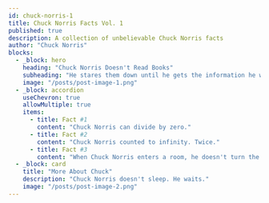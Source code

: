 ```yaml
---
id: chuck-norris-1
title: Chuck Norris Facts Vol. 1
published: true
description: A collection of unbelievable Chuck Norris facts
author: "Chuck Norris"
blocks:
  - _block: hero
    heading: "Chuck Norris Doesn't Read Books"
    subheading: "He stares them down until he gets the information he wants"
    image: "/posts/post-image-1.png"
  - _block: accordion
    useChevron: true
    allowMultiple: true
    items:
      - title: Fact #1
        content: "Chuck Norris can divide by zero."
      - title: Fact #2
        content: "Chuck Norris counted to infinity. Twice."
      - title: Fact #3
        content: "When Chuck Norris enters a room, he doesn't turn the lights on, he turns the dark off."
  - _block: card
    title: "More About Chuck"
    description: "Chuck Norris doesn't sleep. He waits."
    image: "/posts/post-image-2.png"
---
```

